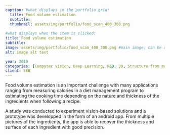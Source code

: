 ```yaml
---
caption: #what displays in the portfolio grid:
  title: Food volume estimation
  subtitle: 
  thumbnail: assets/img/portfolio/food_scan_400_300.png
  
#what displays when the item is clicked:
title: Food volume estimation
subtitle: 
image: assets/img/portfolio/food_scan_400_300.png #main image, can be a link or a file in assets/img/portfolio
alt: image alt text

year: 2019
categories: [Computer Vision, Deep Learning, R&D, 3D, Structure from motion]
client: SEB
---
```

Food volume estimation is an important challenge with many applications ranging from measuring calories in a diet management program to estimating the cooking time depending on 
the nature and thickness of the ingredients when following a recipe.

A study was conducted to experiment vision-based solutions and a prototype was developped in the form of an android app. From multiple pictures of the ingredients, the app is
able to recover the thickness and surface of each ingredient with good precision. 







